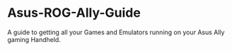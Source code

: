 # Asus-ROG-Ally-Guide
A guide to getting all your Games and Emulators running on your Asus Ally  gaming Handheld. 
